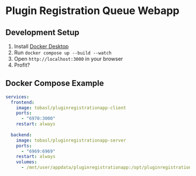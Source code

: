 # Plugin Registration Queue Webapp

## Development Setup

1. Install [Docker Desktop](https://www.docker.com/products/docker-desktop/)
1. Run `docker compose up --build --watch`
1. Open `http://localhost:3000` in your browser
1. Profit?

## Docker Compose Example

```yaml
services:
  frontend:
    image: tobasl/pluginregistrationapp-client
    ports:
      - "6970:3000"
    restart: always
  
  backend:
    image: tobasl/pluginregistrationapp-server
    ports:
      - "6969:6969"
    restart: always
    volumes:
      - /mnt/user/appdata/pluginregistrationapp:/opt/pluginregistrationapp/data
```